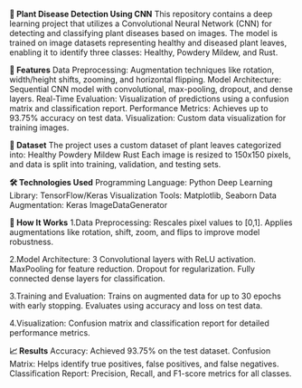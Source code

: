 **🌿 Plant Disease Detection Using CNN**
This repository contains a deep learning project that utilizes a Convolutional Neural Network (CNN) for detecting and classifying plant diseases based on images. The model is trained on image datasets representing healthy and diseased plant leaves, enabling it to identify three classes: Healthy, Powdery Mildew, and Rust.

**🚀 Features**
Data Preprocessing: Augmentation techniques like rotation, width/height shifts, zooming, and horizontal flipping.
Model Architecture: Sequential CNN model with convolutional, max-pooling, dropout, and dense layers.
Real-Time Evaluation: Visualization of predictions using a confusion matrix and classification report.
Performance Metrics: Achieves up to 93.75% accuracy on test data.
Visualization: Custom data visualization for training images.

**📂 Dataset**
The project uses a custom dataset of plant leaves categorized into:
Healthy
Powdery Mildew
Rust
Each image is resized to 150x150 pixels, and data is split into training, validation, and testing sets.

**🛠️ Technologies Used**
Programming Language: Python
Deep Learning Library: TensorFlow/Keras
Visualization Tools: Matplotlib, Seaborn
Data Augmentation: Keras ImageDataGenerator

**📖 How It Works**
1.Data Preprocessing:
Rescales pixel values to [0,1].
Applies augmentations like rotation, shift, zoom, and flips to improve model robustness.

2.Model Architecture:
3 Convolutional layers with ReLU activation.
MaxPooling for feature reduction.
Dropout for regularization.
Fully connected dense layers for classification.

3.Training and Evaluation:
Trains on augmented data for up to 30 epochs with early stopping.
Evaluates using accuracy and loss on test data.

4.Visualization:
Confusion matrix and classification report for detailed performance metrics.

**📈 Results**
Accuracy: Achieved 93.75% on the test dataset.
Confusion Matrix: Helps identify true positives, false positives, and false negatives.
Classification Report: Precision, Recall, and F1-score metrics for all classes.
